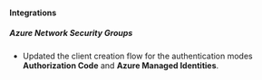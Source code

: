 
#### Integrations

##### Azure Network Security Groups

- Updated the client creation flow for the authentication modes **Authorization Code** and **Azure Managed Identities**. 
